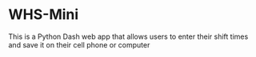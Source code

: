 # WHS-Mini
This is a Python Dash web app that allows users to enter their shift times and save it on their cell phone or computer
